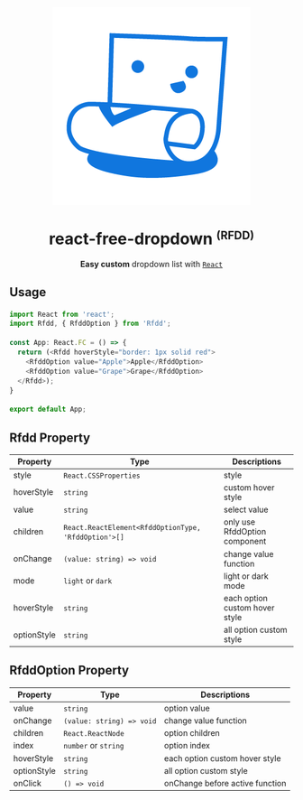 <div align="center">
  <img src="./public/RFDD_logo.png" alt="react free fropdown logo" />
</div>
<h1 align="center">react-free-dropdown <small><sup>(RFDD)</sup></small></h1>
<div align="center">

**Easy custom** dropdown list with [`React`](https://facebook.github.io/react/)

</div>

## Usage

```typescript jsx
import React from 'react';
import Rfdd, { RfddOption } from 'Rfdd';

const App: React.FC = () => {
  return (<Rfdd hoverStyle="border: 1px solid red">
    <RfddOption value="Apple">Apple</RfddOption>
    <RfddOption value="Grape">Grape</RfddOption>    
  </Rfdd>);
}

export default App;
```

## Rfdd Property

| Property  | Type | Descriptions |
| ------------- | ------------- | ------------- |
| style  | `React.CSSProperties`  | style | 
| hoverStyle | `string` | custom hover style |
| value | `string` | select value |
| children | `React.ReactElement<RfddOptionType, 'RfddOption'>[]` | only use RfddOption component |
| onChange | `(value: string) => void` | change value function |
| mode | `light` or `dark` | light or dark mode |
| hoverStyle | `string` | each option custom hover style |
| optionStyle | `string` | all option custom style |

## RfddOption Property

| Property  | Type | Descriptions |
| ------------- | ------------- | ------------- |
| value | `string` | option value |
| onChange | `(value: string) => void` | change value function |
| children | `React.ReactNode` | option children |
| index | `number` or `string` | option index |
| hoverStyle | `string` | each option custom hover style |
| optionStyle | `string` | all option custom style |
| onClick | `() => void` | onChange before active function |
